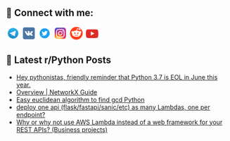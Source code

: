## 🔎 Connect with me:
[<img src="https://github.com/bullbesh/bullbesh/blob/main/images/Telegram.png" width="32" height="32" />](https://t.me/bullbesh)
[<img src="https://github.com/bullbesh/bullbesh/blob/main/images/VK.png" width="32" height="32" />](https://vk.com/bullbesh)
[<img src="https://github.com/bullbesh/bullbesh/blob/main/images/Twitter.png" width="32" height="32" />](https://twitter.com/bullbesh1)
[<img src="https://github.com/bullbesh/bullbesh/blob/main/images/Instagram.png" width="32" height="32" />](https://www.instagram.com/bullbesh)
[<img src="https://github.com/bullbesh/bullbesh/blob/main/images/Reddit.png" width="32" height="32" />](https://www.reddit.com/user/bullbesh)
[<img src="https://github.com/bullbesh/bullbesh/blob/main/images/YouTube.png" width="32" height="32" />](https://www.youtube.com/channel/UCtfjRs6uzgq5mfm8S06WTcg)

## 📕 Latest r/Python Posts
<!-- BLOG-POST-LIST:START -->
- [Hey pythonistas, friendly reminder that Python 3.7 is EOL in June this year.](https://www.reddit.com/r/Python/comments/1096yh8/hey_pythonistas_friendly_reminder_that_python_37/)
- [Overview | NetworkX Guide](https://www.reddit.com/r/Python/comments/10956y4/overview_networkx_guide/)
- [Easy euclidean algorithm to find gcd Python](https://www.reddit.com/r/Python/comments/10940rc/easy_euclidean_algorithm_to_find_gcd_python/)
- [deploy one api &lpar;flask/fastapi/sanic/etc&rpar; as many Lambdas, one per endpoint?](https://www.reddit.com/r/Python/comments/1093wwf/deploy_one_api_flaskfastapisanicetc_as_many/)
- [Why or why not use AWS Lambda instead of a web framework for your REST APIs? &lpar;Business projects&rpar;](https://www.reddit.com/r/Python/comments/1092py3/why_or_why_not_use_aws_lambda_instead_of_a_web/)
<!-- BLOG-POST-LIST:END -->

